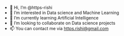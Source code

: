 - 👋 Hi, I’m @https-rishi
- 👀 I’m interested in Data science and Machine Learning
- 🌱 I’m currently learning Artificial Intelligence
- 💞️ I’m looking to collaborate on Data science projects
- 📫 You can contact me via https.rishi@gmail.com

<!---
https-rishi/https-rishi is a ✨ special ✨ repository because its `README.md` (this file) appears on your GitHub profile.
You can click the Preview link to take a look at your changes.
--->
